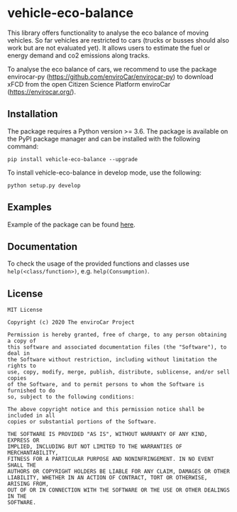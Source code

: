 # vehicle-eco-balance

This library offers functionality to analyse the eco balance of moving vehicles. So far vehicles are restricted to cars (trucks or busses should also work but are not evaluated yet).
It allows users to estimate the fuel or energy demand and co2 emissions along tracks.

To analyse the eco balance of cars, we recommend to use the package envirocar-py (https://github.com/enviroCar/envirocar-py) to download xFCD from the open Citizen Science Platform enviroCar (https://envirocar.org/).

## Installation

The package requires a Python version >= 3.6. The package is available on the PyPI package manager and can be installed with the following command:

```
pip install vehicle-eco-balance --upgrade
```

To install vehicle-eco-balance in develop mode, use the following:

```
python setup.py develop
```


## Examples
Example of the package can be found [here](https://github.com/MartinPontius/vehicle-eco-balance/tree/master/examples).


## Documentation

To check the usage of the provided functions and classes use `help(<class/function>)`, e.g. `help(Consumption)`.


## License ##
    MIT License

    Copyright (c) 2020 The enviroCar Project

    Permission is hereby granted, free of charge, to any person obtaining a copy of
    this software and associated documentation files (the "Software"), to deal in
    the Software without restriction, including without limitation the rights to
    use, copy, modify, merge, publish, distribute, sublicense, and/or sell copies
    of the Software, and to permit persons to whom the Software is furnished to do
    so, subject to the following conditions:

    The above copyright notice and this permission notice shall be included in all
    copies or substantial portions of the Software.

    THE SOFTWARE IS PROVIDED "AS IS", WITHOUT WARRANTY OF ANY KIND, EXPRESS OR
    IMPLIED, INCLUDING BUT NOT LIMITED TO THE WARRANTIES OF MERCHANTABILITY,
    FITNESS FOR A PARTICULAR PURPOSE AND NONINFRINGEMENT. IN NO EVENT SHALL THE
    AUTHORS OR COPYRIGHT HOLDERS BE LIABLE FOR ANY CLAIM, DAMAGES OR OTHER
    LIABILITY, WHETHER IN AN ACTION OF CONTRACT, TORT OR OTHERWISE, ARISING FROM,
    OUT OF OR IN CONNECTION WITH THE SOFTWARE OR THE USE OR OTHER DEALINGS IN THE
    SOFTWARE.
